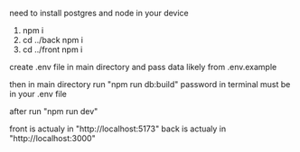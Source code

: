 need to install postgres and node in your device

1. npm i
2. cd ../back npm i
3. cd ../front npm i

create .env file in main directory and pass data likely from .env.example

then in main directory run "npm run db:build"
password in terminal must be in your .env file

after run "npm run dev"

front is actualy in "http://localhost:5173"
back is actualy in "http://localhost:3000"
